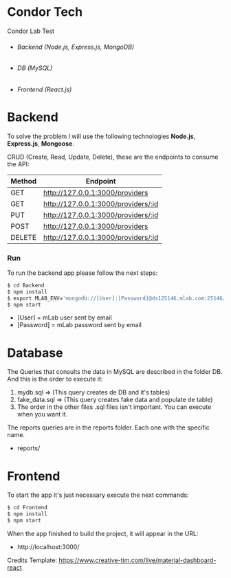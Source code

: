 # Condor Tech
Condor Lab Test

  - ###### Backend (Node.js, Express.js, MongoDB)
  - ###### DB (MySQL)
  - ###### Frontend (React.js)

# Backend
To solve the problem I will use the following technologies **Node.js**, **Express.js**, **Mongoose**.

CRUD (Create, Read, Update, Delete), these are the endpoints to consume the API:

| Method | Endpoint |
| ------ | ------ |
| GET | http://127.0.0.1:3000/providers |
| GET | http://127.0.0.1:3000/providers/:id |
| PUT | http://127.0.0.1:3000/providers/:id |
| POST | http://127.0.0.1:3000/providers |
| DELETE | http://127.0.0.1:3000/providers/:id |

### Run
To run the backend app please follow the next steps:
```sh
$ cd Backend
$ npm install
$ export MLAB_ENV='mongodb://[User]:[Password]@ds125146.mlab.com:25146/foundation-test1'
$ npm start
```
* [User] = mLab user sent by email
* [Password] = mLab password sent by email

# Database

The Queries that consults the data in MySQL are described in the folder DB.
And this is the order to execute it:
1. mydb.sql => (This query creates de DB and it's tables)
2. fake_data.sql => (This query creates fake data and populate de table)
3. The order in the other files .sql files isn't important. You can execute when you want it. 

The reports queries are in the reports folder. Each one with the specific name.
* reports/

# Frontend
To start the app it's just necessary execute the next commands:

```sh
$ cd Frontend
$ npm install
$ npm start
```
When the app finished to build the project, it will appear in the URL:
- http://localhost:3000/

Credits Template: https://www.creative-tim.com/live/material-dashboard-react

